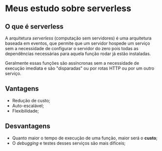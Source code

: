 # Meus estudo sobre serverless

## O que é serverless
A arquitetura _serverless_ (computação sem servidores) é uma arquitetura baseada em eventos, que permite que um servidor hospede um serviço sem a necessidade de configurar o servidor do zero pois todas as dependências necessárias para aquela função rodar já estão instaladas.

Geralmente essas funções são assíncronas sem a necessidade de execução imediata e são "disparadas" ou por rotas HTTP ou por um outro serviço.

## Vantagens
* Redução de custo;
* Auto-escalável;
* Flexibilidade;

## Desvantagens
* Quanto maior o tempo de execução de uma função, maior será o __custo__;
* O _debugging_ e testes desses serviços são mais difíceis;
